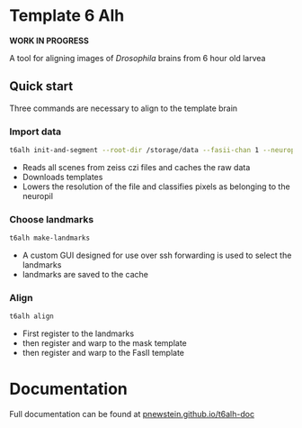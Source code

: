 # Template 6 Alh

**WORK IN PROGRESS**

A tool for aligning images of <i>Drosophila</i> brains from 6 hour old larvea


## Quick start
Three commands are necessary to align to the template brain

### Import data
 ```bash
t6alh init-and-segment --root-dir /storage/data --fasii-chan 1 --neuropil-chan 2 example1.czi example2.czi
 ```
- Reads all scenes from zeiss czi files and caches the raw data
- Downloads templates
- Lowers the resolution of the file and classifies pixels as belonging to the neuropil

### Choose landmarks
```bash
t6alh make-landmarks
```
- A custom GUI designed for use over ssh forwarding is used to select the landmarks
- landmarks are saved to the cache

### Align
```bash
t6alh align
```
- First register to the landmarks
- then register and warp to the mask template
- then register and warp to the FasII template 



# Documentation
Full documentation can be found at [pnewstein.github.io/t6alh-doc](https://pnewstein.github.io/t6alh-doc)

